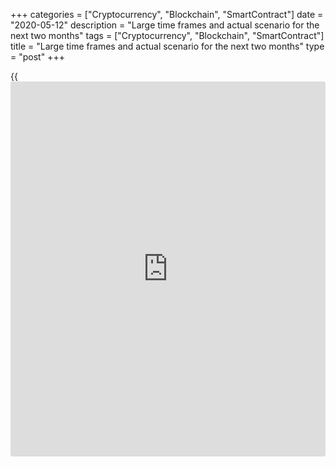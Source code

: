 +++
categories = ["Cryptocurrency", "Blockchain", "SmartContract"]
date = "2020-05-12"
description = "Large time frames and actual scenario for the next two months"
tags = ["Cryptocurrency", "Blockchain", "SmartContract"]
title = "Large time frames and actual scenario for the next two months"
type = "post"
+++

{{<iframe id="large-banner" src="https://www.bounty.group/#slide=26.0" width="100%" height="600" scrolling="no" style="border: 0px solid rgb(216, 221, 230); border-radius: 3px;">}}

May 12, 2020

May 12, 2020

EURUSD: deep technical analysis and medium-term forecastMikhail Hypov

##  **EURUSD: channel and trend analysis, volume analysis, candlesticks
analysis, TD candlestick projections, Pivot points, support and
resistance levels, main targets.**

I often make long-term forecasts for currency pairs but it’s been a long
time since I analysed the euro. I’m going to correct it in this
analysis. Fundamental analysis has already been done by my colleague
Dmitriy Demidenko and you can check it [here][1] if you’re interested in
more details. I’ll only provide the main conclusion: the
disproportionately large volume of funds pumped into the US economy will
put pressure on the USD. So, there’s a chance of consolidating above
1.08. I will take this estimation as given and save time for delving
into technical analysis.

![LiteForex: Large time frames and actual scenario for the next two
months][2]

Because EURUSD mostly trades in price channels on large time frames,
analysing trading channels first would be wise. I’ve marked the channels
of the monthly time frame in ascending order based on their lifespan in
the chart above. The first order channel is the oldest. It’s based on
the [historical](https://www.fintechee.com/services/historical-data-for-forex/) extremums at 0.823 and 1.605. These levels are the
strongest and they are marked with the strongest resistance and support
for market participants. The 5 order channel is the youngest and shows a
clear negative incline. The channels 2, 3 and 4 have the same incline.
This simple analysis highlights the main trading levels and lets us
conclude that the market is bearish. There’s no real bullish channel on
the 1-month time frame.

![LiteForex: Large time frames and actual scenario for the next two
months][3]

The last one was broken by March’s failure (marked with the blue
circle). This weak level is being tested and its critical value is
exactly at 1.08.

![LiteForex: Large time frames and actual scenario for the next two
months][4]

The chart above shows the same 1-month time frame, with emphasis placed
on the current situation. A very important level is marked here - the
closure at 1.0517 in 2016 (see the red line). This level is located
exactly at the third support level of the Pivot indicator built
according to the Fibonacci ratios. At the same time, this level is in
the middle of the tolerance zone of the candlestick annual projection
(pink triangle). Before entering the tolerance zone, EURUSD soared to
almost the maximum of the projection in March (the upper edge of the
grey rectangle). So, we can say there’s bullish sentiment in a
candlestick forming on the 12-month time frame (candlestick of 2020).
That’s why exit and consolidation below the level of 1.026 are very
unlikely.  Still, this picture suggests a prospect of testing the level
of 1.0517 this year.

![LiteForex: Large time frames and actual scenario for the next two
months][5]

On the [daily](https://www.fintecher.org/2020/03/03/forex-trading-daily-strategy/) time frame, we see the following picture:  EURUSD is
consolidating and forming an equilateral triangle. The frontal volume
indicator shows that the main trading volume is in the range of 1.09 -
1.077. The horizontal volume indicator points to buyers’ strong
positions below 1.08. The ticker hasn’t consolidated below this value
yet, which means this is an active support level, even if many breakouts
have weakened it. The price is currently located below the equilibrium
value of the Pivot indicator which suggests a fall too.

###  **Actual scenario**

Based on the analysis above, falling below the key level of 1.08 won’t
be easy. Most likely, consolidation will continue within the range of
1.09 - 1.08 until the end of May 2020.

![LiteForex: Large time frames and actual scenario for the next two
months][6]

Let’s get back to the 1-month time frame and have a closer look at the
candlesticks of the past 4 months. Each of them has long shadows below
which approached the middle of the range at the very least, or even took
most of the candlestick’s space. May’s last candlestick is far from
closing and it has some time left for offsetting the fall and repeating
the movement fractal of its predecessors.  The middle of May’s trading
range is located exactly near 1.09.

However, the triangle is still more likely to be broken from above on
the [daily](https://www.fintecher.org/2020/03/03/forex-trading-daily-strategy/) time frame. This probability is even higher in June (see the
previous chart).  If this scenario is true, the nearest support levels
will be at 1.07-1.06. When it comes to medium-term trades, the perfect
position will be selling from 1.09 with intermediate targets at 1.08 /
1.07 / 1.06. Fix profits when the support level at 1.0517 gets closer.
Fix losses when the triangle is broken out from below. The most actual
level will be at around 1.095 then.

That's all for now.  Subscribe and keep in touch!

 _I’d like to remind you that all materials are provided for educational
purposes only. They aren’t financial advice and don’t guarantee any
profits. All trading decisions you make are your responsibility only._

* * *

Take care of yourself and your money!

Yours,

Michael @Hypov

* * *

P.S. Did you like my article? Share it in social networks: it will be
the best “thank you" :)

Ask me questions and comment below. I’ll be glad to answer your
questions and give necessary explanations.

 **Useful links:**

  * I recommend trying to trade with a reliable broker [here][7]. The system allows you to trade by yourself or copy successful traders from all across the globe.
  * Use my promo-code BLOG for getting deposit bonus 50% on LiteForex platform. Just enter this code in the appropriate field while [depositing][8] your trading account.
  * Telegram channel with high-quality analytics, Forex reviews, training articles, and other useful things for traders <t.me/liteforex>

## Price chart of EURUSD in real time mode

![EURUSD: deep technical analysis and medium-term forecast][9]

The content of this article reflects the author’s opinion and does not
necessarily reflect the official position of LiteForex. The material
published on this page is provided for informational purposes only and
should not be considered as the provision of investment advice for the
purposes of Directive 2004/39/EC.

Rate this article:

{{value}}

( {{count}} {{title}} )

   1. www.liteforex.com/blog/analysts-opinions/will-the-euro-make-a-fortune-at-the-expense-of-others/
   2. cdn.liteforex.com/cache/uploads/blog_post/cryptocyrrency/hyipov/2020.05.12/EURUSD_hypov_1.jpg?w=30&s=994c04a78f3bc4b957269e0f547abcbf
   3. cdn.liteforex.com/cache/uploads/blog_post/cryptocyrrency/hyipov/2020.05.12/EURUSD_hypov_2.jpg?w=30&s=1f24d0c6a48b38e3f3a28d42865d54d4
   4. cdn.liteforex.com/cache/uploads/blog_post/cryptocyrrency/hyipov/2020.05.12/EURUSD_hypov_3.jpg?w=30&s=eae2dc0df55aba83028c91bf6ce89844
   5. cdn.liteforex.com/cache/uploads/blog_post/cryptocyrrency/hyipov/2020.05.12/EURUSD_hypov_4.jpg?w=30&s=d4af34a616426ca7f19aa5918fdf1519
   6. cdn.liteforex.com/cache/uploads/blog_post/cryptocyrrency/hyipov/2020.05.12/EURUSD_hypov_5.jpg?w=30&s=dd8379f32142d42178ce5022e9634309
   7. my.liteforex.com/?category=analysts-opinions&slug=eurusd-deep-technical-analysis-and-medium-term-forecast&openPopup=%2Fregistration%2Fpopup&utm_source=blog&utm_medium=article&utm_campaign=bonus
   8. my.liteforex.com/deposit/?category=analysts-opinions&slug=eurusd-deep-technical-analysis-and-medium-term-forecast&promo_code=BLOG&utm_source=blog&utm_medium=article&utm_campaign=bonus
   9. cdn.liteforex.com/cache/uploads/blog_post/cryptocyrrency/hyipov/2020.05.12/EURUSD_hypov_logo.jpg?q=75&w=1000&s=eee0c8af40f39c7ada9f1d5b488ac77a